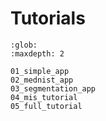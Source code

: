 # Tutorials

```{toctree}
:glob:
:maxdepth: 2

01_simple_app
02_mednist_app
03_segmentation_app
04_mis_tutorial
05_full_tutorial
```

